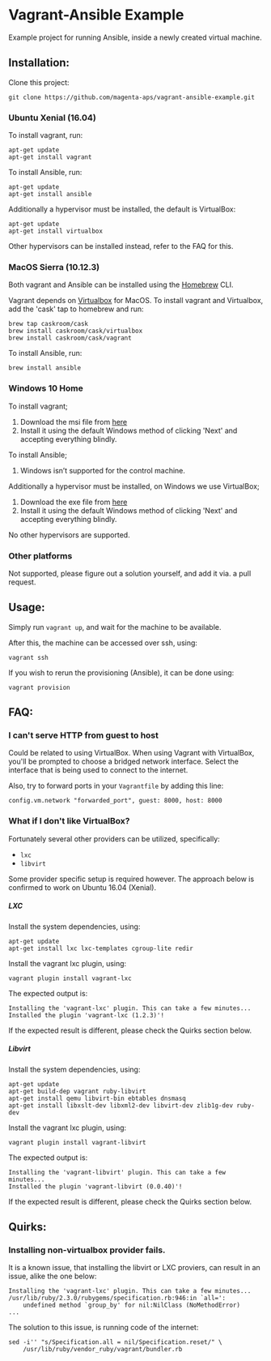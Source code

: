 Vagrant-Ansible Example
=======================

Example project for running Ansible, inside a newly created virtual machine.

## Installation:

Clone this project:

    git clone https://github.com/magenta-aps/vagrant-ansible-example.git


### Ubuntu Xenial (16.04)

To install vagrant, run:

    apt-get update
    apt-get install vagrant

To install Ansible, run:

    apt-get update
    apt-get install ansible
    
Additionally a hypervisor must be installed, the default is VirtualBox:

    apt-get update
    apt-get install virtualbox
    
Other hypervisors can be installed instead, refer to the FAQ for this.


### MacOS Sierra (10.12.3)

Both vagrant and Ansible can be installed using the [Homebrew](https://brew.sh/) CLI.

Vagrant depends on [Virtualbox](https://www.virtualbox.org/) for MacOS.
To install vagrant and Virtualbox, add the 'cask' tap to homebrew and run:

    brew tap caskroom/cask
    brew install caskroom/cask/virtualbox
    brew install caskroom/cask/vagrant

To install Ansible, run:

    brew install ansible

### Windows 10 Home

To install vagrant;

1. Download the msi file from [here](https://releases.hashicorp.com/vagrant/2.0.0/vagrant_2.0.0_x86_64.msi)
2. Install it using the default Windows method of clicking 'Next' and accepting everything blindly.

To install Ansible;

1. Windows isn’t supported for the control machine.
    
Additionally a hypervisor must be installed, on Windows we use VirtualBox;

1. Download the exe file from [here](http://download.virtualbox.org/virtualbox/5.1.28/VirtualBox-5.1.28-117968-Win.exe)
2. Install it using the default Windows method of clicking 'Next' and accepting everything blindly.
    
No other hypervisors are supported.

### Other platforms

Not supported, please figure out a solution yourself, and add it via. a pull
request.


## Usage:

Simply run `vagrant up`, and wait for the machine to be available.

After this, the machine can be accessed over ssh, using:

    vagrant ssh

If you wish to rerun the provisioning (Ansible), it can be done using:

    vagrant provision

## FAQ:

### I can't serve HTTP from guest to host

Could be related to using VirtualBox. When using Vagrant with VirtualBox, you'll be prompted to choose a bridged network interface. Select the interface that is being used to connect to the internet.

Also, try to forward ports in your `Vagrantfile` by adding this line:

    config.vm.network "forwarded_port", guest: 8000, host: 8000
    

### What if I don't like VirtualBox?

Fortunately several other providers can be utilized, specifically:
* `lxc`
* `libvirt`

Some provider specific setup is required however. The approach below is
confirmed to work on Ubuntu 16.04 (Xenial).

##### LXC

Install the system dependencies, using:

    apt-get update
    apt-get install lxc lxc-templates cgroup-lite redir

Install the vagrant lxc plugin, using:

    vagrant plugin install vagrant-lxc

The expected output is:

    Installing the 'vagrant-lxc' plugin. This can take a few minutes...
    Installed the plugin 'vagrant-lxc (1.2.3)'!

If the expected result is different, please check the Quirks section below.

##### Libvirt

Install the system dependencies, using:

    apt-get update
    apt-get build-dep vagrant ruby-libvirt
    apt-get install qemu libvirt-bin ebtables dnsmasq
    apt-get install libxslt-dev libxml2-dev libvirt-dev zlib1g-dev ruby-dev

Install the vagrant lxc plugin, using:

    vagrant plugin install vagrant-libvirt

The expected output is:

    Installing the 'vagrant-libvirt' plugin. This can take a few minutes...
    Installed the plugin 'vagrant-libvirt (0.0.40)'!

If the expected result is different, please check the Quirks section below.


## Quirks:
### Installing non-virtualbox provider fails.

It is a known issue, that installing the libvirt or LXC proviers, can result in
an issue, alike the one below:

    Installing the 'vagrant-lxc' plugin. This can take a few minutes...
    /usr/lib/ruby/2.3.0/rubygems/specification.rb:946:in `all=':
        undefined method `group_by' for nil:NilClass (NoMethodError)
    ...

The solution to this issue, is running code of the internet:

    sed -i'' "s/Specification.all = nil/Specification.reset/" \
        /usr/lib/ruby/vendor_ruby/vagrant/bundler.rb


